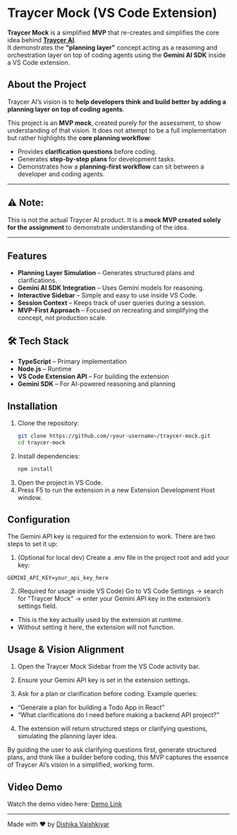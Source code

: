 # Traycer Mock (VS Code Extension)

**Traycer Mock** is a simplified **MVP** that re-creates and simplifies the core idea behind [**Traycer AI**](https://traycer.ai).  
It demonstrates the **"planning layer"** concept acting as a reasoning and orchestration layer on top of coding agents using the **Gemini AI SDK** inside a VS Code extension.

## About the Project

Traycer AI’s vision is to **help developers think and build better by adding a planning layer on top of coding agents**.  

This project is an **MVP mock**, created purely for the assessment, to show understanding of that vision. It does not attempt to be a full implementation but rather highlights the **core planning workflow**:

- Provides **clarification questions** before coding.  
- Generates **step-by-step plans** for development tasks.  
- Demonstrates how a **planning-first workflow** can sit between a developer and coding agents.

---

## ⚠️ Note:  
This is not the actual Traycer AI product. It is a **mock MVP created solely for the assignment** to demonstrate understanding of the idea.

---
 
## Features

- **Planning Layer Simulation** – Generates structured plans and clarifications.  
- **Gemini AI SDK Integration** – Uses Gemini models for reasoning.  
- **Interactive Sidebar** – Simple and easy to use inside VS Code.  
- **Session Context** – Keeps track of user queries during a session.  
- **MVP-First Approach** – Focused on recreating and simplifying the concept, not production scale.  

## 🛠️ Tech Stack

- **TypeScript** – Primary implementation  
- **Node.js** – Runtime  
- **VS Code Extension API** – For building the extension  
- **Gemini SDK** – For AI-powered reasoning and planning  

## Installation

1. Clone the repository:
   ```bash
   git clone https://github.com/<your-username>/traycer-mock.git
   cd traycer-mock
   ```
2. Install dependencies:
   ```bash
   npm install
   ```
3. Open the project in VS Code.
4. Press F5 to run the extension in a new Extension Development Host window.

## Configuration
The Gemini API key is required for the extension to work.
There are two steps to set it up:
1. (Optional for local dev) Create a .env file in the project root and add your key:

```
GEMINI_API_KEY=your_api_key_here
```
2. (Required for usage inside VS Code) Go to VS Code Settings → search for "Traycer Mock" → enter your Gemini API key in the extension’s settings field.
- This is the key actually used by the extension at runtime.
- Without setting it here, the extension will not function.

## Usage & Vision Alignment

1. Open the Traycer Mock Sidebar from the VS Code activity bar.

2. Ensure your Gemini API key is set in the extension settings.

3. Ask for a plan or clarification before coding.
Example queries:
- “Generate a plan for building a Todo App in React”
- “What clarifications do I need before making a backend API project?”

4. The extension will return structured steps or clarifying questions, simulating the planning layer idea.

By guiding the user to ask clarifying questions first, generate structured plans, and think like a builder before coding, this MVP captures the essence of Traycer AI’s vision in a simplified, working form.

## Video Demo
Watch the demo video here: [Demo Link](https://drive.google.com/file/d/1jhNuirYCYTL1jUXA5_j7ef7f6GhFpfld/view?usp=sharing)

---

Made with ❤️ by [Dishika Vaishkiyar](https://github.com/Dishika18)
